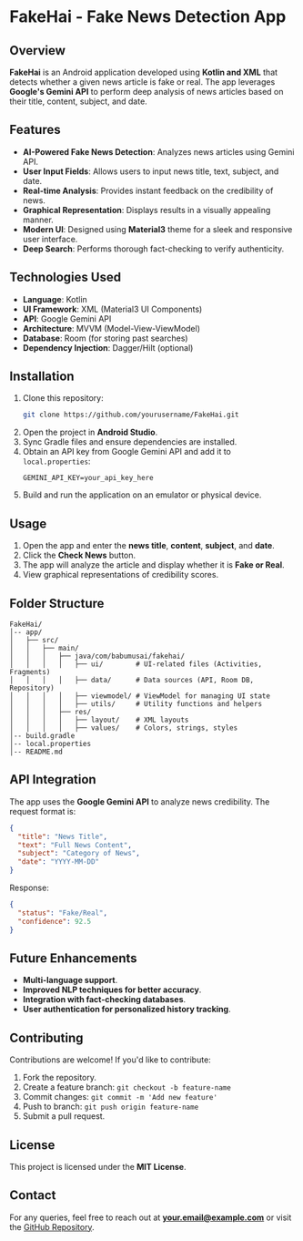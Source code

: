 # FakeHai - Fake News Detection App

## Overview
**FakeHai** is an Android application developed using **Kotlin and XML** that detects whether a given news article is fake or real. The app leverages **Google's Gemini API** to perform deep analysis of news articles based on their title, content, subject, and date.

## Features
- **AI-Powered Fake News Detection**: Analyzes news articles using Gemini API.
- **User Input Fields**: Allows users to input news title, text, subject, and date.
- **Real-time Analysis**: Provides instant feedback on the credibility of news.
- **Graphical Representation**: Displays results in a visually appealing manner.
- **Modern UI**: Designed using **Material3** theme for a sleek and responsive user interface.
- **Deep Search**: Performs thorough fact-checking to verify authenticity.

## Technologies Used
- **Language**: Kotlin
- **UI Framework**: XML (Material3 UI Components)
- **API**: Google Gemini API
- **Architecture**: MVVM (Model-View-ViewModel)
- **Database**: Room (for storing past searches)
- **Dependency Injection**: Dagger/Hilt (optional)

## Installation
1. Clone this repository:
   ```sh
   git clone https://github.com/yourusername/FakeHai.git
   ```
2. Open the project in **Android Studio**.
3. Sync Gradle files and ensure dependencies are installed.
4. Obtain an API key from Google Gemini API and add it to `local.properties`:
   ```properties
   GEMINI_API_KEY=your_api_key_here
   ```
5. Build and run the application on an emulator or physical device.

## Usage
1. Open the app and enter the **news title**, **content**, **subject**, and **date**.
2. Click the **Check News** button.
3. The app will analyze the article and display whether it is **Fake or Real**.
4. View graphical representations of credibility scores.

## Folder Structure
```
FakeHai/
│-- app/
│   ├── src/
│   │   ├── main/
│   │   │   ├── java/com/babumusai/fakehai/
│   │   │   │   ├── ui/        # UI-related files (Activities, Fragments)
│   │   │   │   ├── data/      # Data sources (API, Room DB, Repository)
│   │   │   │   ├── viewmodel/ # ViewModel for managing UI state
│   │   │   │   ├── utils/     # Utility functions and helpers
│   │   │   ├── res/
│   │   │   │   ├── layout/    # XML layouts
│   │   │   │   ├── values/    # Colors, strings, styles
│-- build.gradle
│-- local.properties
│-- README.md
```

## API Integration
The app uses the **Google Gemini API** to analyze news credibility. The request format is:
```json
{
  "title": "News Title",
  "text": "Full News Content",
  "subject": "Category of News",
  "date": "YYYY-MM-DD"
}
```
Response:
```json
{
  "status": "Fake/Real",
  "confidence": 92.5
}
```

## Future Enhancements
- **Multi-language support**.
- **Improved NLP techniques for better accuracy**.
- **Integration with fact-checking databases**.
- **User authentication for personalized history tracking**.

## Contributing
Contributions are welcome! If you'd like to contribute:
1. Fork the repository.
2. Create a feature branch: `git checkout -b feature-name`
3. Commit changes: `git commit -m 'Add new feature'`
4. Push to branch: `git push origin feature-name`
5. Submit a pull request.

## License
This project is licensed under the **MIT License**.

## Contact
For any queries, feel free to reach out at **your.email@example.com** or visit the [GitHub Repository](https://github.com/yourusername/FakeHai).


